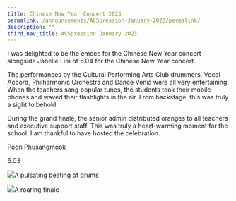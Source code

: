 ```yaml
---
title: Chinese New Year Concert 2023
permalink: /announcements/ACSpression-January-2023/permalink/
description: ""
third_nav_title: ACSpression January 2023
---
```

I was delighted to be the emcee for the Chinese New Year concert alongside Jabelle Lim of 6.04 for the Chinese New Year concert.

The performances by the Cultural Performing Arts Club drummers, Vocal Accord, Philharmonic Orchestra and Dance Venia were all very entertaining. When the teachers sang popular tunes, the students took their mobile phones and waved their flashlights in the air. From backstage, this was truly a sight to behold.

During the grand finale, the senior admin distributed oranges to all teachers and executive support staff. This was truly a heart-warming moment for the school. I am thankful to have hosted the celebration.

Poon Phusangmook

6.03

![](https://www.acsindep.moe.edu.sg/wp-content/uploads/2023/02/Picture1-1.jpg)A pulsating beating of drums

[![](https://www.acsindep.moe.edu.sg/wp-content/uploads/2023/02/Picture2-1-1024x683.jpg)](https://www.acsindep.moe.edu.sg/wp-content/uploads/2023/02/Picture2-1.jpg)A roaring finale